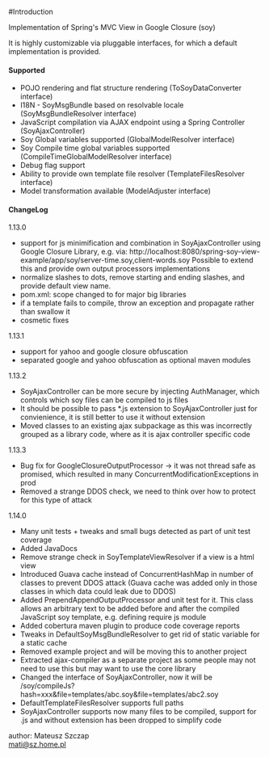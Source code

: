 #Introduction

Implementation of Spring's MVC View in Google Closure (soy)

It is highly customizable via pluggable interfaces, for which a default implementation is provided.

#### Supported
* POJO rendering and flat structure rendering (ToSoyDataConverter interface)
* I18N - SoyMsgBundle based on resolvable locale (SoyMsgBundleResolver interface)
* JavaScript compilation via AJAX endpoint using a Spring Controller (SoyAjaxController)
* Soy Global variables supported (GlobalModelResolver interface)
* Soy Compile time global variables supported (CompileTimeGlobalModelResolver interface)
* Debug flag support
* Ability to provide own template file resolver (TemplateFilesResolver interface)
* Model transformation available (ModelAdjuster interface)

#### ChangeLog
1.13.0
* support for js minimification and combination in SoyAjaxController using Google Closure Library, e.g. via:
http://localhost:8080/spring-soy-view-example/app/soy/server-time.soy,client-words.soy
Possible to extend this and provide own output processors implementations
* normalize slashes to dots, remove starting and ending slashes, and provide default view name.
* pom.xml: scope changed to <compile> for major big libraries
* if a template fails to compile, throw an exception and propagate rather than swallow it
* cosmetic fixes

1.13.1
* support for yahoo and google closure obfuscation
* separated google and yahoo obfuscation as optional maven modules

1.13.2
* SoyAjaxController can be more secure by injecting AuthManager, which controls which soy files can be compiled to js files
* It should be possible to pass *.js extension to SoyAjaxController just for convienience, it is still better to use it without extension
* Moved classes to an existing ajax subpackage as this was incorrectly grouped as a library code, where as it is ajax controller specific code 

1.13.3
* Bug fix for GoogleClosureOutputProcessor -> it was not thread safe as promised, which resulted in many ConcurrentModificationExceptions in prod
* Removed a strange DDOS check, we need to think over how to protect for this type of attack

1.14.0
* Many unit tests + tweaks and small bugs detected as part of unit test coverage
* Added JavaDocs
* Remove strange check in SoyTemplateViewResolver if a view is a html view
* Introduced Guava cache instead of ConcurrentHashMap in number of classes to prevent DDOS attack (Guava cache was added only in those classes in which data could leak due to DDOS)
* Added PrependAppendOutputProcessor and unit test for it. This class allows an arbitrary text to be added before and after the compiled JavaScript soy template, e.g. defining require js module
* Added cobertura maven plugin to produce code coverage reports
* Tweaks in DefaultSoyMsgBundleResolver to get rid of static variable for a static cache
* Removed example project and will be moving this to another project
* Extracted ajax-compiler as a separate project as some people may not need to use this but may want to use the core library
* Changed the interface of SoyAjaxController, now it will be /soy/compileJs?hash=xxx&file=templates/abc.soy&file=templates/abc2.soy
* DefaultTemplateFilesResolver supports full paths
* SoyAjaxController supports now many files to be compiled, support for .js and without extension has been dropped to simplify code

author: Mateusz Szczap<br>
<mati@sz.home.pl>
